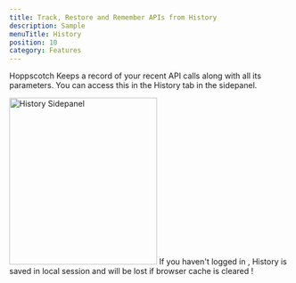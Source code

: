 ```yaml
---
title: Track, Restore and Remember APIs from History
description: Sample
menuTitle: History
position: 10
category: Features
---
```


Hoppscotch Keeps a record of your recent API calls along with all its parameters. You can access this in the History tab in the sidepanel.

<img src="/Navigation/HistoryPanel.png" height="300" width="265" alt="History Sidepanel"/>

<alert type = "warning">
If you haven't logged in , History is saved in local session and will be lost if browser cache is cleared !
</alert>
